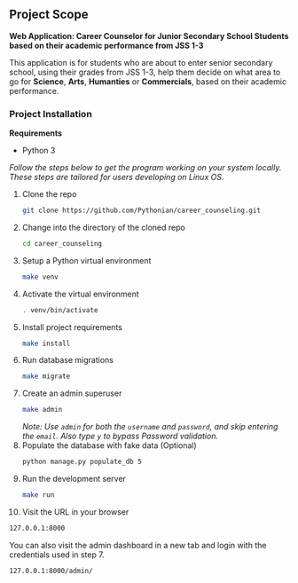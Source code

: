 Project Scope
---

**Web Application: Career Counselor for Junior Secondary School Students based on their academic performance from JSS 1-3**

This application is for students who are about to enter senior secondary school, using their grades from JSS 1-3, help them decide on what area to go for **Science**, **Arts**, **Humanties** or **Commercials**, based on their academic performance.


### Project Installation

**Requirements**

- Python 3

_Follow the steps below to get the program working on your system locally. These steps are tailored for users developing on Linux OS._

1. Clone the repo
   ```sh
   git clone https://github.com/Pythonian/career_counseling.git
   ```
2. Change into the directory of the cloned repo
   ```sh
   cd career_counseling
   ```
3. Setup a Python virtual environment
   ```sh
   make venv
   ```
4. Activate the virtual environment
   ```sh
   . venv/bin/activate
   ```
5. Install project requirements
   ```sh
   make install
   ```
6. Run database migrations
   ```sh
   make migrate
   ```
7. Create an admin superuser
   ```sh
   make admin
   ```
   _Note: Use `admin` for both the `username` and `password`, and skip entering the `email`. Also type `y` to bypass Password validation._
8. Populate the database with fake data (Optional)
   ```sh
   python manage.py populate_db 5
   ```
9. Run the development server
   ```sh
   make run
   ```
10. Visit the URL in your browser
   ```sh
   127.0.0.1:8000
   ```
   You can also visit the admin dashboard in a new tab and login with the credentials used in step 7.
   ```sh
   127.0.0.1:8000/admin/
   ```
